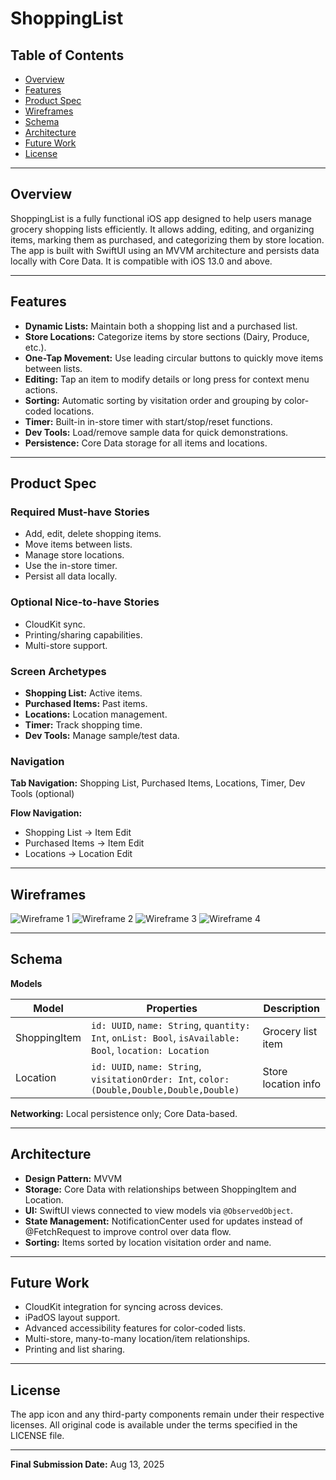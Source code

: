 # ShoppingList

## Table of Contents

* [Overview](#overview)
* [Features](#features)
* [Product Spec](#product-spec)
* [Wireframes](#wireframes)
* [Schema](#schema)
* [Architecture](#architecture)
* [Future Work](#future-work)
* [License](#license)

---

## Overview

ShoppingList is a fully functional iOS app designed to help users manage grocery shopping lists efficiently. It allows adding, editing, and organizing items, marking them as purchased, and categorizing them by store location. The app is built with SwiftUI using an MVVM architecture and persists data locally with Core Data. It is compatible with iOS 13.0 and above.

---

## Features

* **Dynamic Lists:** Maintain both a shopping list and a purchased list.
* **Store Locations:** Categorize items by store sections (Dairy, Produce, etc.).
* **One-Tap Movement:** Use leading circular buttons to quickly move items between lists.
* **Editing:** Tap an item to modify details or long press for context menu actions.
* **Sorting:** Automatic sorting by visitation order and grouping by color-coded locations.
* **Timer:** Built-in in-store timer with start/stop/reset functions.
* **Dev Tools:** Load/remove sample data for quick demonstrations.
* **Persistence:** Core Data storage for all items and locations.

---

## Product Spec

### Required Must-have Stories

* Add, edit, delete shopping items.
* Move items between lists.
* Manage store locations.
* Use the in-store timer.
* Persist all data locally.

### Optional Nice-to-have Stories

* CloudKit sync.
* Printing/sharing capabilities.
* Multi-store support.

### Screen Archetypes

* **Shopping List:** Active items.
* **Purchased Items:** Past items.
* **Locations:** Location management.
* **Timer:** Track shopping time.
* **Dev Tools:** Manage sample/test data.

### Navigation

**Tab Navigation:** Shopping List, Purchased Items, Locations, Timer, Dev Tools (optional)

**Flow Navigation:**

* Shopping List → Item Edit
* Purchased Items → Item Edit
* Locations → Location Edit

---

## Wireframes

![Wireframe 1](wireframes/wireframe1.png)
![Wireframe 2](wireframes/wireframe2.png)
![Wireframe 3](wireframes/wireframe3.png)
![Wireframe 4](wireframes/wireframe4.png)

---

## Schema

**Models**

| Model        | Properties                                                                                             | Description         |
| ------------ | ------------------------------------------------------------------------------------------------------ | ------------------- |
| ShoppingItem | `id: UUID`, `name: String`, `quantity: Int`, `onList: Bool`, `isAvailable: Bool`, `location: Location` | Grocery list item   |
| Location     | `id: UUID`, `name: String`, `visitationOrder: Int`, `color: (Double,Double,Double,Double)`             | Store location info |

**Networking:** Local persistence only; Core Data-based.

---

## Architecture

* **Design Pattern:** MVVM
* **Storage:** Core Data with relationships between ShoppingItem and Location.
* **UI:** SwiftUI views connected to view models via `@ObservedObject`.
* **State Management:** NotificationCenter used for updates instead of @FetchRequest to improve control over data flow.
* **Sorting:** Items sorted by location visitation order and name.

---

## Future Work

* CloudKit integration for syncing across devices.
* iPadOS layout support.
* Advanced accessibility features for color-coded lists.
* Multi-store, many-to-many location/item relationships.
* Printing and list sharing.

---

## License

The app icon and any third-party components remain under their respective licenses. All original code is available under the terms specified in the LICENSE file.

---

**Final Submission Date:** Aug 13, 2025
